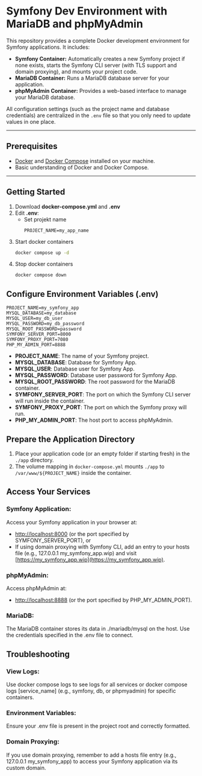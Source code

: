 # Symfony Dev Environment with MariaDB and phpMyAdmin

This repository provides a complete Docker development environment for Symfony applications. It includes:

- **Symfony Container:** Automatically creates a new Symfony project if none exists, starts the Symfony CLI server (with TLS support and domain proxying), and mounts your project code.
- **MariaDB Container:** Runs a MariaDB database server for your application.
- **phpMyAdmin Container:** Provides a web-based interface to manage your MariaDB database.

All configuration settings (such as the project name and database credentials) are centralized in the `.env` file so that you only need to update values in one place.

---

## Prerequisites

- [Docker](https://docs.docker.com/get-docker/) and [Docker Compose](https://docs.docker.com/compose/install/) installed on your machine.
- Basic understanding of Docker and Docker Compose.

---

## Getting Started

1. Download **docker-compose.yml** and **.env**
2. Edit **.env**:
   * Set projekt name
     ```dotenv 
     PROJECT_NAME=my_app_name
     ```
3. Start docker containers
   ```bash
   docker compose up -d
   ```
4. Stop docker containers
   ```bash
   docker compose down
   ```

## Configure Environment Variables (.env)
```dotenv
PROJECT_NAME=my_symfony_app
MYSQL_DATABASE=my_database
MYSQL_USER=my_db_user
MYSQL_PASSWORD=my_db_password
MYSQL_ROOT_PASSWORD=password
SYMFONY_SERVER_PORT=8000
SYMFONY_PROXY_PORT=7080
PHP_MY_ADMIN_PORT=8888
```
* **PROJECT_NAME**: The name of your Symfony project.
* **MYSQL_DATABASE**: Database for Symfony App.
* **MYSQL_USER**: Database user for Symfony App.
* **MYSQL_PASSWORD**: Database user password for Symfony App.
* **MYSQL_ROOT_PASSWORD**: The root password for the MariaDB container.
* **SYMFONY_SERVER_PORT**: The port on which the Symfony CLI server will run inside the container.
* **SYMFONY_PROXY_PORT**: The port on which the Symfony proxy will run.
* **PHP_MY_ADMIN_PORT**: The host port to access phpMyAdmin.

## Prepare the Application Directory
1. Place your application code (or an empty folder if starting fresh) in the `./app` directory.
2. The volume mapping in `docker-compose.yml` mounts `./app` to `/var/www/${PROJECT_NAME}` inside the container.

## Access Your Services
### **Symfony Application**:
Access your Symfony application in your browser at:
   * [http://localhost:8000](http://localhost:8000) (or the port specified by SYMFONY_SERVER_PORT), or
   * If using domain proxying with Symfony CLI, add an entry to your hosts file (e.g., 127.0.0.1 my_symfony_app.wip) and visit [https://my_symfony_app.wip](https://my_symfony_app.wip).
### **phpMyAdmin**:
Access phpMyAdmin at:
   * [http://localhost:8888](http://localhost:8888) (or the port specified by PHP_MY_ADMIN_PORT).
### **MariaDB**:
The MariaDB container stores its data in ./mariadb/mysql on the host. Use the credentials specified in the .env file to connect.

## Troubleshooting
### View Logs:
Use docker compose logs to see logs for all services or docker compose logs [service_name] (e.g., symfony, db, or phpmyadmin) for specific containers.
### Environment Variables:
Ensure your .env file is present in the project root and correctly formatted.
### Domain Proxying:
If you use domain proxying, remember to add a hosts file entry (e.g., 127.0.0.1 my_symfony_app) to access your Symfony application via its custom domain.

